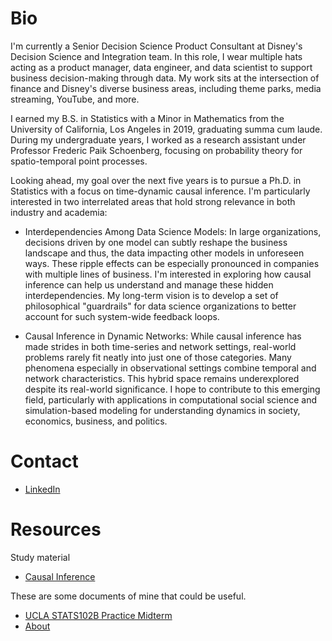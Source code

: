 # Bio

I'm currently a Senior Decision Science Product Consultant at Disney's Decision Science and Integration team. In this role, I wear multiple hats acting as a product manager, data engineer, and data scientist to support business decision-making through data. My work sits at the intersection of finance and Disney's diverse business areas, including theme parks, media streaming, YouTube, and more.

I earned my B.S. in Statistics with a Minor in Mathematics from the University of California, Los Angeles in 2019, graduating summa cum laude. During my undergraduate years, I worked as a research assistant under Professor Frederic Paik Schoenberg, focusing on probability theory for spatio-temporal point processes.

Looking ahead, my goal over the next five years is to pursue a Ph.D. in Statistics with a focus on time-dynamic causal inference. I'm particularly interested in two interrelated areas that hold strong relevance in both industry and academia:

- Interdependencies Among Data Science Models: In large organizations, decisions driven by one model can subtly reshape the business landscape and thus, the data impacting other models in unforeseen ways. These ripple effects can be especially pronounced in companies with multiple lines of business. I'm interested in exploring how causal inference can help us understand and manage these hidden interdependencies. My long-term vision is to develop a set of philosophical "guardrails" for data science organizations to better account for such system-wide feedback loops.

- Causal Inference in Dynamic Networks: While causal inference has made strides in both time-series and network settings, real-world problems rarely fit neatly into just one of those categories. Many phenomena especially in observational settings combine temporal and network characteristics. This hybrid space remains underexplored despite its real-world significance. I hope to contribute to this emerging field, particularly with applications in computational social science and simulation-based modeling for understanding dynamics in society, economics, business, and politics.

# Contact

- [LinkedIn](https://www.linkedin.com/in/goito/)

# Resources

Study material
- [Causal Inference](./file/causal.html) 


These are some documents of mine that could be useful.

- [UCLA STATS102B Practice Midterm](https://github.com/Gostat501/gostat501.github.io/tree/master/file/2019.04_UCLA_STATS102B_practice_midterm)
- [About](/about/) 